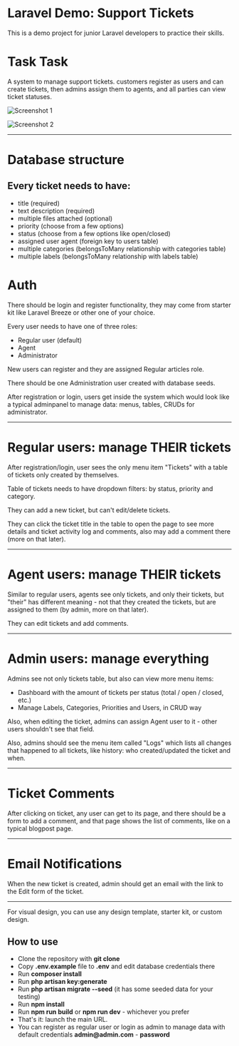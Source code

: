 # Laravel Demo: Support Tickets

This is a demo project for junior Laravel developers to practice their skills.  

# Task Task

A system to manage support tickets. customers register as users and can create tickets, then admins assign them to agents, and all parties can view ticket statuses.

![Screenshot 1](https://laraveldaily.com/uploads/2022/11/laravel-support-tickets-01.png)

![Screenshot 2](https://laraveldaily.com/uploads/2022/11/laravel-support-tickets-02.png)

- - - - -

# Database structure

## Every ticket needs to have:
- title (required)
- text description (required)
- multiple files attached (optional)
- priority (choose from a few options)
- status (choose from a few options like open/closed)
- assigned user agent (foreign key to users table)
- multiple categories (belongsToMany relationship with categories table)
- multiple labels (belongsToMany relationship with labels table)

# Auth

There should be login and register functionality, they may come from starter kit like Laravel Breeze or other one of your choice.

Every user needs to have one of three roles:

- Regular user (default)
- Agent
- Administrator

New users can register and they are assigned Regular articles role.

There should be one Administration user created with database seeds.

After registration or login, users get inside the system which would look like a typical adminpanel to manage data: menus, tables, CRUDs for administrator.

- - - - -

# Regular users: manage THEIR tickets

After registration/login, user sees the only menu item "Tickets" with a table of tickets only created by themselves.

Table of tickets needs to have dropdown filters: by status, priority and category.

They can add a new ticket, but can't edit/delete tickets.

They can click the ticket title in the table to open the page to see more details and ticket activity log and comments, also may add a comment there (more on that later).

- - - - -

# Agent users: manage THEIR tickets

Similar to regular users, agents see only tickets, and only their tickets, but "their" has different meaning - not that they created the tickets, but are assigned to them (by admin, more on that later).

They can edit tickets and add comments.

- - - - -

# Admin users: manage everything

Admins see not only tickets table, but also can view more menu items:

- Dashboard with the amount of tickets per status (total / open / closed, etc.)
- Manage Labels, Categories, Priorities and Users, in CRUD way

Also, when editing the ticket, admins can assign Agent user to it - other users shouldn't see that field.

Also, admins should see the menu item called "Logs" which lists all changes that happened to all tickets, like history: who created/updated the ticket and when.

- - - - -

# Ticket Comments

After clicking on ticket, any user can get to its page, and there should be a form to add a comment, and that page shows the list of comments, like on a typical blogpost page.

- - - - -

# Email Notifications

When the new ticket is created, admin should get an email with the link to the Edit form of the ticket.

- - - - -

For visual design, you can use any design template, starter kit, or custom design.



## How to use

- Clone the repository with __git clone__
- Copy __.env.example__ file to __.env__ and edit database credentials there
- Run __composer install__
- Run __php artisan key:generate__
- Run __php artisan migrate --seed__ (it has some seeded data for your testing)
- Run __npm install__
- Run __npm run build__ or __npm run dev__ - whichever you prefer
- That's it: launch the main URL.
- You can register as regular user or login as admin to manage data with default credentials __admin@admin.com__ - __password__
